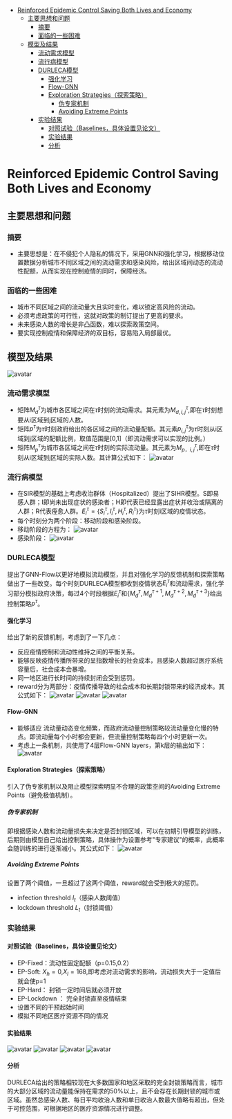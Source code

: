 <!-- TOC -->

- [Reinforced Epidemic Control Saving Both Lives and Economy](#reinforced-epidemic-control-saving-both-lives-and-economy) 
    - [主要思想和问题](#主要思想和问题)        
      - [摘要](#摘要)        
      - [面临的一些困难](#面临的一些困难)    
    - [模型及结果](#模型及结果)        
      - [流动需求模型](#流动需求模型)        
      -  [流行病模型](#流行病模型)        
      -  [DURLECA模型](#durleca模型)            
         -  [强化学习](#强化学习)            
         -  [Flow-GNN](#flow-gnn)            
         -  [Exploration Strategies（探索策略）](#exploration-strategies探索策略)                
            -  [伪专家机制](#伪专家机制)                
            -  [Avoiding Extreme Points](#avoiding-extreme-points)        
      -  [实验结果](#实验结果)            
         -  [对照试验（Baselines，具体设置见论文）](#对照试验baselines具体设置见论文)            
         -  [实验结果](#实验结果-1)            
         -  [分析](#分析)
# Reinforced Epidemic Control Saving Both Lives and Economy
## 主要思想和问题
### 摘要
* 主要思想是：在不侵犯个人隐私的情况下，采用GNN和强化学习，根据移动位置数据分析城市不同区域之间的流动需求和感染风险，给出区域间动态的流动性配额，从而实现在控制疫情的同时，保障经济。
### 面临的一些困难
* 城市不同区域之间的流动量大且实时变化，难以锁定高风险的流动。
* 必须考虑政策的可行性，这就对政策的制订提出了更高的要求。
* 未来感染人数的增长是非凸函数，难以探索政策空间。
* 要实现控制疫情和保障经济的双目标，容易陷入局部最优。
## 模型及结果
![avatar](pic/27.JPG)
### 流动需求模型
* 矩阵$M_d^τ$为城市各区域之间在$τ$时刻的流动需求。其元素为$M_{d,i,j}^τ$,即在$τ$时刻想要从i区域到j区域的人数。
* 矩阵$p^τ$为$τ$时刻政府给出的各区域之间的流动量配额。其元素$p_{i,j}^τ$为$τ$时刻从i区域到j区域的配额比例，取值范围是[0,1]（即流动需求可以实现的比例。）
* 矩阵$M_p^τ$为城市各区域之间在$τ$时刻的实际流动量。其元素为$M_{p，i,j}^τ$,即在$τ$时刻从i区域到j区域的实际人数。其计算公式如下：
![avatar](pic/19.JPG)
### 流行病模型
* 在SIR模型的基础上考虑收治群体（Hospitalized）提出了SIHR模型。S即易感人群；I即尚未出现症状的感染者；H即代表已经显露出症状并收治或隔离的人群；R代表痊愈人群。$E_i^τ=\{S_i^τ,I_i^τ,H_i^τ,R_i^τ\}$为$τ$时刻i区域的疫情状态。
* 每个时刻分为两个阶段：移动阶段和感染阶段。
* 移动阶段的方程为：
![avatar](pic/20.JPG)
* 感染阶段：
![avatar](pic/21.JPG)

### DURLECA模型
提出了GNN-Flow以更好地模拟流动模型，并且对强化学习的反馈机制和探索策略做出了一些改变。每个时刻DURLECA模型都收到疫情状态$E_i^τ$和流动需求，强化学习部分模拟政府决策，每过4个时段根据$E_i^τ$和$\{M_d^τ,M_d^{τ+1},M_d^{τ+2},M_d^{τ+3}\}$给出控制策略$p^τ$。
#### 强化学习
给出了新的反馈机制，考虑到了一下几点：
* 反应疫情控制和流动性维持之间的平衡关系。
* 能够反映疫情传播所带来的呈指数增长的社会成本，且感染人数超过医疗系统容量后，社会成本会暴增。
* 同一地区进行长时间的持续封闭会受到惩罚。  
* reward分为两部分：疫情传播导致的社会成本和长期封锁带来的经济成本。其公式如下：
![avatar](pic/22.JPG)
![avatar](pic/23.JPG)
![avatar](pic/24.JPG)
#### Flow-GNN 
* 能够适应 流动量动态变化频繁，而政府流动量控制策略较流动量变化慢的特点。即流动量每个小时都会更新，但流量控制策略每四个小时更新一次。
* 考虑上一条机制，共使用了4层Flow-GNN layers，第k层的输出如下：
![avatar](pic/25.JPG)
#### Exploration Strategies（探索策略）
引入了伪专家机制以及阻止模型探索明显不合理的政策空间的Avoiding Extreme Points（避免极值机制）。
##### 伪专家机制
即根据感染人数和流动量损失来决定是否封锁区域，可以在初期引导模型的训练，后期则由模型自己给出控制策略，具体操作为设置参考"专家建议"的概率，此概率会随训练的进行逐渐减小。其公式如下：
![avatar](pic/26.JPG)
##### Avoiding Extreme Points
设置了两个阈值，一旦超过了这两个阈值，reward就会受到极大的惩罚。
* infection threshold $I_t$（感染人数阈值）
* lockdown threshold $L_t$（封锁阈值）


### 实验结果
#### 对照试验（Baselines，具体设置见论文）
* EP-Fixed：流动性固定配额（p=0.15,0.2）
* EP-Soft: $X_h=0$,$X_l=168$,即考虑对流动需求的影响，流动损失大于一定值后就会使p=1
* EP-Hard： 封锁一定时间后就必须开放
* EP-Lockdown ： 完全封锁直至疫情结束
* 设置不同的干预起始时间
* 模拟不同地区医疗资源不同的情况
#### 实验结果
![avatar](pic/28.JPG)
![avatar](pic/29.JPG)
![avatar](pic/30.JPG)
![avatar](pic/31.JPG)
#### 分析
DURLECA给出的策略相较现在大多数国家和地区采取的完全封锁策略而言，城市的大部分区域的流动量能保持在需求的50%以上，且不会存在长期封锁的城市或区域。虽然总感染人数、每日平均收治人数和单日收治人数最大值略有超出，但处于可控范围，可根据地区的医疗资源情况进行调整。





